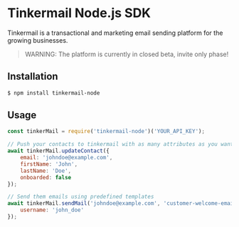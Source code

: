 # Tinkermail Node.js SDK

Tinkermail is a transactional and marketing email sending platform for the growing businesses.

> WARNING: The platform is currently in closed beta, invite only phase!

## Installation

```sh
$ npm install tinkermail-node
```

## Usage

```javascript
const tinkerMail = require('tinkermail-node')('YOUR_API_KEY');

// Push your contacts to tinkermail with as many attributes as you want
await tinkerMail.updateContact({
    email: 'johndoe@example.com',
    firstName: 'John',
    lastName: 'Doe',
    onboarded: false
});

// Send them emails using predefined templates
await tinkerMail.sendMail('johndoe@example.com', 'customer-welcome-email', {
    username: 'john_doe'
});
```